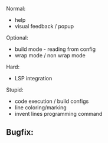 Normal:
- help
- visual feedback / popup

Optional:
- build mode - reading from config
- wrap mode / non wrap mode

Hard:
- LSP integration

Stupid:
- code execution / build configs
- line coloring/marking
- invent lines programming command

Bugfix:
-
